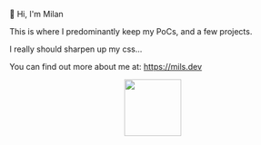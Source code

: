 

<p>👋 Hi, I'm Milan</p>
<p>This is where I predominantly keep my PoCs, and a few projects.</p>
<p>I really should sharpen up my css...</p>
<p>You can find out more about me at: <a href="https://mils.dev/" target="_blank">https://mils.dev</a> </p>



<div id="header" align="center">
  <img src="https://mils.dev/wp-content/uploads/2024/03/waffle_transparent-150x150.png" width="100"/>
</div>
